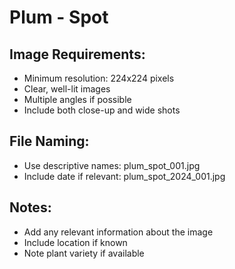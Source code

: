 # Plum - Spot

## Image Requirements:
- Minimum resolution: 224x224 pixels
- Clear, well-lit images
- Multiple angles if possible
- Include both close-up and wide shots

## File Naming:
- Use descriptive names: plum_spot_001.jpg
- Include date if relevant: plum_spot_2024_001.jpg

## Notes:
- Add any relevant information about the image
- Include location if known
- Note plant variety if available

